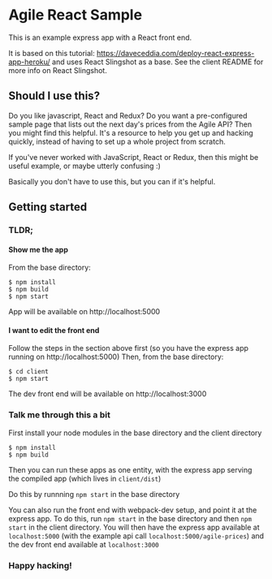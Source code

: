 # Agile React Sample

This is an example express app with a React front end.

It is based on this tutorial: https://daveceddia.com/deploy-react-express-app-heroku/ 
and uses React Slingshot as a base. See the client README for more info on React Slingshot.

## Should I use this?

Do you like javascript, React and Redux? Do you want a pre-configured sample page that lists out
the next day's prices from the Agile API? Then you might find this helpful.
It's a resource to help you get up and hacking quickly, instead of
having to set up a whole project from scratch.

If you've never worked with JavaScript, React or Redux, then this might be useful example, or
maybe utterly confusing :)

Basically you don't have to use this, but you can if it's helpful.

## Getting started

### TLDR;

#### Show me the app

From the base directory:

```shell
$ npm install
$ npm build
$ npm start
```

App will be available on http://localhost:5000

#### I want to edit the front end

Follow the steps in the section above first (so you have the express app running on http://localhost:5000)
Then, from the base directory:

```shell
$ cd client
$ npm start
```
The dev front end will be available on http://localhost:3000

### Talk me through this a bit

First install your node modules in the base directory and the client directory

```shell
$ npm install
$ npm build
```

Then you can run these apps as one entity, with the express app serving the compiled app (which lives in `client/dist`)

Do this by runnning `npm start` in the base directory

You can also run the front end with webpack-dev setup, and point it at the express app.
To do this, run `npm start` in the base directory and then `npm start` in the client directory.
You will then have the express app available at `localhost:5000` (with the example api call `localhost:5000/agile-prices`)
and the dev front end available at `localhost:3000`

### Happy hacking!
